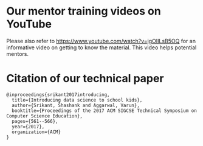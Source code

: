 # Our mentor training videos on YouTube
Please also refer to https://www.youtube.com/watch?v=jgOIILsB5OQ for an informative video on getting to know the material.
This video helps potential mentors.

# Citation of our technical paper
```
@inproceedings{srikant2017introducing,
  title={Introducing data science to school kids},
  author={Srikant, Shashank and Aggarwal, Varun},
  booktitle={Proceedings of the 2017 ACM SIGCSE Technical Symposium on Computer Science Education},
  pages={561--566},
  year={2017},
  organization={ACM}
}
```
